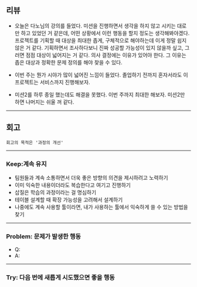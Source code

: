 ## 리뷰

- 오늘은 다노님의 강의를 들었다. 미션을 진행하면서 생각을 하지 않고 시키는 대로만 하고 있었던 거 같은데, 어떤 상황에서 이런 행동을 할지 정도는 생각해봐야겠다. 프로젝트를 기획할 때 대상을 최대한 좁게, 구체적으로 해야하는데 이게 정말 쉽지 않은 거 같다. 기획하면서 조사하다보니 진짜 성공할 가능성이 있지 않을까 싶고, 그러면 점점 대상이 넓어지는 거 같다. 의사 결정에는 이유가 있어야 한다. 그 이유는 좁은 대상과 정확한 문제 정의를 해야 찾을 수 있다.

- 이번 주는 뭔가 시야가 많이 넓어진 느낌이 들었다. 졸업하기 전까지 혼자서라도 이 프로젝트는 서비스까지 진행해보자.

- 미션2를 하루 종일 했는데도 해결을 못했다. 이번 주까지 최대한 해보자. 미션2만 하면 나머지는 쉬울 꺼 같다.

---

## 회고
    회고의 목적은 '과정의 개선'

---

### Keep:계속 유지
- 팀원들과 계속 소통하면서 더욱 좋은 방향의 의견을 제시하려고 노력하기
- 이미 익숙한 내용이더라도 복습한다고 여기고 진행하기
- 삽질은 학습의 과정이라는 걸 명심하기
- 테이블 설계할 때 확장 가능성을 고려해서 설계하기
- 나중에도 계속 사용할 툴이라면, 내가 사용하는 툴에서 익숙하게 쓸 수 있는 방법을 찾기

---

### Problem: 문제가 발생한 행동

- Q: 
- A: 

---

### Try: 다음 번에 새롭게 시도했으면 좋을 행동
